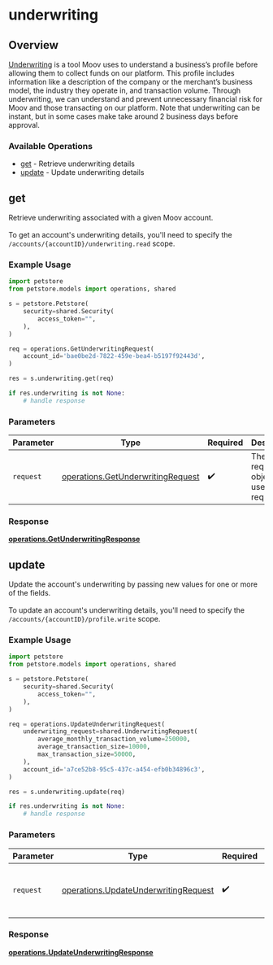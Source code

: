 # underwriting

## Overview

[Underwriting](https://docs.moov.io/guides/accounts/underwriting) is a tool Moov uses to understand a business’s profile before allowing them to collect funds on our platform. This profile includes information like a description of the company or the merchant’s business model, the industry they operate in, and transaction volume. Through underwriting, we can understand and prevent unnecessary financial risk for Moov and those transacting on our platform. Note that underwriting can be instant, but in some cases make take around 2 business days before approval.


### Available Operations

* [get](#get) - Retrieve underwriting details
* [update](#update) - Update underwriting details

## get

Retrieve underwriting associated with a given Moov account. <br><br> To get an account's underwriting details, you'll need to specify the `/accounts/{accountID}/underwriting.read` scope.

### Example Usage

```python
import petstore
from petstore.models import operations, shared

s = petstore.Petstore(
    security=shared.Security(
        access_token="",
    ),
)

req = operations.GetUnderwritingRequest(
    account_id='bae0be2d-7822-459e-bea4-b5197f92443d',
)

res = s.underwriting.get(req)

if res.underwriting is not None:
    # handle response
```

### Parameters

| Parameter                                                                              | Type                                                                                   | Required                                                                               | Description                                                                            |
| -------------------------------------------------------------------------------------- | -------------------------------------------------------------------------------------- | -------------------------------------------------------------------------------------- | -------------------------------------------------------------------------------------- |
| `request`                                                                              | [operations.GetUnderwritingRequest](../../models/operations/getunderwritingrequest.md) | :heavy_check_mark:                                                                     | The request object to use for the request.                                             |


### Response

**[operations.GetUnderwritingResponse](../../models/operations/getunderwritingresponse.md)**


## update

Update the account's underwriting by passing new values for one or more of the fields. <br><br> To update an account's underwriting details, you'll need to specify the `/accounts/{accountID}/profile.write` scope.

### Example Usage

```python
import petstore
from petstore.models import operations, shared

s = petstore.Petstore(
    security=shared.Security(
        access_token="",
    ),
)

req = operations.UpdateUnderwritingRequest(
    underwriting_request=shared.UnderwritingRequest(
        average_monthly_transaction_volume=250000,
        average_transaction_size=10000,
        max_transaction_size=50000,
    ),
    account_id='a7ce52b8-95c5-437c-a454-efb0b34896c3',
)

res = s.underwriting.update(req)

if res.underwriting is not None:
    # handle response
```

### Parameters

| Parameter                                                                                    | Type                                                                                         | Required                                                                                     | Description                                                                                  |
| -------------------------------------------------------------------------------------------- | -------------------------------------------------------------------------------------------- | -------------------------------------------------------------------------------------------- | -------------------------------------------------------------------------------------------- |
| `request`                                                                                    | [operations.UpdateUnderwritingRequest](../../models/operations/updateunderwritingrequest.md) | :heavy_check_mark:                                                                           | The request object to use for the request.                                                   |


### Response

**[operations.UpdateUnderwritingResponse](../../models/operations/updateunderwritingresponse.md)**

